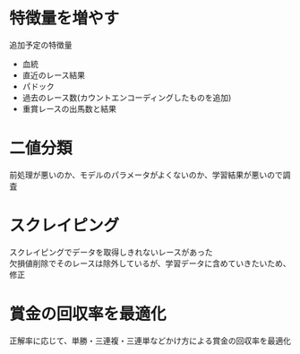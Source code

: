 # 特徴量を増やす
追加予定の特徴量
- 血統
- 直近のレース結果
- パドック
- 過去のレース数(カウントエンコーディングしたものを追加)
- 重賞レースの出馬数と結果

# 二値分類
前処理が悪いのか、モデルのパラメータがよくないのか、学習結果が悪いので調査

# スクレイピング
スクレイピングでデータを取得しきれないレースがあった  
欠損値削除でそのレースは除外しているが、学習データに含めていきたいため、修正  

# 賞金の回収率を最適化
正解率に応じて、単勝・三連複・三連単などかけ方による賞金の回収率を最適化  
